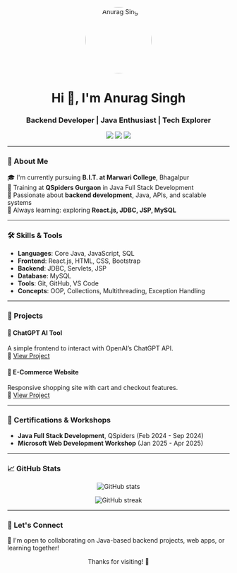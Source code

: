 <!-- GitHub Profile README -->

<p align="center">
  <img src="https://avatars.githubusercontent.com/u/your-github-id" alt="Anurag Singh" width="150" style="border-radius: 50%;">
</p>

<h1 align="center">Hi 👋, I'm Anurag Singh</h1>
<h3 align="center">Backend Developer | Java Enthusiast | Tech Explorer</h3>

<p align="center">
  <a href="mailto:anuragrajput9871595773@gmail.com"><img src="https://img.shields.io/badge/Email-D14836?style=for-the-badge&logo=gmail&logoColor=white"/></a>
  <a href="https://github.com/anuragsingh8076"><img src="https://img.shields.io/badge/GitHub-100000?style=for-the-badge&logo=github&logoColor=white"/></a>
  <a href="https://linkedin.com/in/anurag-singh-684b99258/"><img src="https://img.shields.io/badge/LinkedIn-0077B5?style=for-the-badge&logo=linkedin&logoColor=white"/></a>
</p>

---

### 🚀 About Me

🎓 I'm currently pursuing **B.I.T. at Marwari College**, Bhagalpur  
💼 Training at **QSpiders Gurgaon** in Java Full Stack Development  
🔧 Passionate about **backend development**, Java, APIs, and scalable systems  
🧠 Always learning: exploring **React.js, JDBC, JSP, MySQL**

---

### 🛠️ Skills & Tools

- **Languages**: Core Java, JavaScript, SQL  
- **Frontend**: React.js, HTML, CSS, Bootstrap  
- **Backend**: JDBC, Servlets, JSP  
- **Database**: MySQL  
- **Tools**: Git, GitHub, VS Code  
- **Concepts**: OOP, Collections, Multithreading, Exception Handling  

---

### 📘 Projects

#### 💬 ChatGPT AI Tool  
A simple frontend to interact with OpenAI’s ChatGPT API.  
🔗 [View Project](https://github.com/anuragsingh8076/ChatGpt-AI-Tool)

#### 🛒 E-Commerce Website  
Responsive shopping site with cart and checkout features.  
🔗 [View Project](https://github.com/anuragsingh8076/Ecomerce-Website)

---

### 🧪 Certifications & Workshops

- **Java Full Stack Development**, QSpiders (Feb 2024 - Sep 2024)  
- **Microsoft Web Development Workshop** (Jan 2025 - Apr 2025)

---

### 📈 GitHub Stats

<p align="center">
  <img src="https://github-readme-stats.vercel.app/api?username=anuragsingh8076&show_icons=true&theme=radical" alt="GitHub stats"/>
</p>

<p align="center">
  <img src="https://github-readme-streak-stats.herokuapp.com/?user=anuragsingh8076&theme=radical" alt="GitHub streak"/>
</p>

---

### 🤝 Let's Connect

💬 I'm open to collaborating on Java-based backend projects, web apps, or learning together!

<p align="center">Thanks for visiting! 🌟</p>



